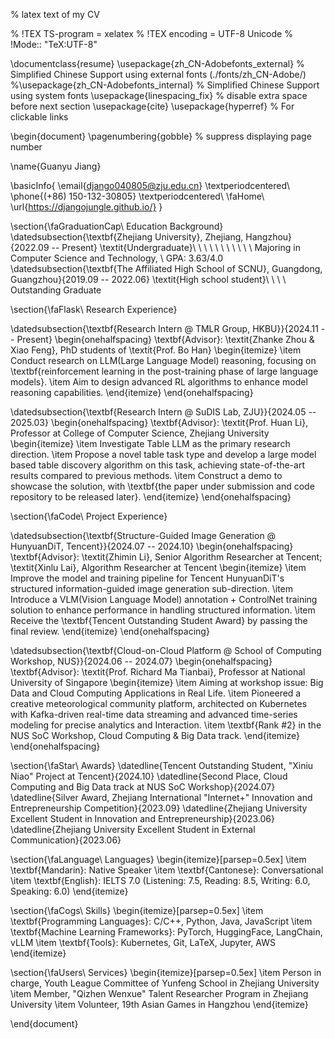 % latex text of my CV

% !TEX TS-program = xelatex
% !TEX encoding = UTF-8 Unicode
% !Mode:: "TeX:UTF-8"

\documentclass{resume}
\usepackage{zh_CN-Adobefonts_external} % Simplified Chinese Support using external fonts (./fonts/zh_CN-Adobe/)
%\usepackage{zh_CN-Adobefonts_internal} % Simplified Chinese Support using system fonts
\usepackage{linespacing_fix} % disable extra space before next section
\usepackage{cite}
\usepackage{hyperref} % For clickable links

\begin{document}
\pagenumbering{gobble} % suppress displaying page number

\name{Guanyu Jiang}

\basicInfo{
  \email{django040805@zju.edu.cn} \textperiodcentered\ 
  \phone{(+86) 150-132-30805} \textperiodcentered\ 
  \faHome\ \url{https://djangojungle.github.io/}
  }

\section{\faGraduationCap\ Education Background}
\datedsubsection{\textbf{Zhejiang University}, Zhejiang, Hangzhou}{2022.09 -- Present}
\textit{Undergraduate}\ \ \ \ \ \ \ \ \ \ \ Majoring in Computer Science and Technology, \ GPA: 3.63/4.0
\datedsubsection{\textbf{The Affiliated High School of SCNU}, Guangdong, Guangzhou}{2019.09 -- 2022.06}
\textit{High school student}\ \ \ \ Outstanding Graduate

\section{\faFlask\ Research Experience}

\datedsubsection{\textbf{Research Intern @ TMLR Group, HKBU}}{2024.11 -- Present}
\begin{onehalfspacing}
\textbf{Advisor}: \textit{Zhanke Zhou \& Xiao Feng}, PhD students of \textit{Prof. Bo Han}
\begin{itemize}
  \item Conduct research on LLM(Large Language Model) reasoning, focusing on \textbf{reinforcement learning in the post-training phase of large language models}.
  \item Aim to design advanced RL algorithms to enhance model reasoning capabilities.
\end{itemize}
\end{onehalfspacing}

\datedsubsection{\textbf{Research Intern @ SuDIS Lab, ZJU}}{2024.05 -- 2025.03}
\begin{onehalfspacing}
\textbf{Advisor}: \textit{Prof. Huan Li}, Professor at College of Computer Science, Zhejiang University
\begin{itemize}
  \item Investigate Table LLM as the primary research direction.
  \item Propose a novel table task type and develop a large model based table discovery algorithm on this task, achieving state-of-the-art results compared to previous methods.
  \item Construct a demo to showcase the solution, with \textbf{the paper under submission and code repository to be released later}.
\end{itemize}
\end{onehalfspacing}

\section{\faCode\ Project Experience}

\datedsubsection{\textbf{Structure-Guided Image Generation @ HunyuanDiT, Tencent}}{2024.07 -- 2024.10}
\begin{onehalfspacing}
\textbf{Advisor}: \textit{Zhimin Li}, Senior Algorithm Researcher at Tencent; \textit{Xinlu Lai}, Algorithm Researcher at Tencent
\begin{itemize}
  \item Improve the model and training pipeline for Tencent HunyuanDiT's structured information-guided image generation sub-direction.
  \item Introduce a VLM(Vision Language Model) annotation + ControlNet training solution to enhance performance in handling structured information.
  \item Receive the \textbf{Tencent Outstanding Student Award} by passing the final review.
\end{itemize}
\end{onehalfspacing}

\datedsubsection{\textbf{Cloud-on-Cloud Platform @ School of Computing Workshop, NUS}}{2024.06 -- 2024.07}
\begin{onehalfspacing}
\textbf{Advisor}: \textit{Prof. Richard Ma Tianbai}, Professor at National University of Singapore
\begin{itemize}
  \item Aiming at workshop issue: Big Data and Cloud Computing Applications in Real Life.
  \item Pioneered a creative meteorological community platform, architected on Kubernetes with Kafka-driven real-time data streaming and advanced time-series modeling for precise analytics and Interaction.
  \item \textbf{Rank \#2} in the NUS SoC Workshop, Cloud Computing \& Big Data track.
\end{itemize}
\end{onehalfspacing}


\section{\faStar\ Awards}
\datedline{Tencent Outstanding Student, "Xiniu Niao" Project at Tencent}{2024.10}
\datedline{Second Place, Cloud Computing and Big Data track at NUS SoC Workshop}{2024.07}
\datedline{Silver Award, Zhejiang International "Internet+" Innovation and Entrepreneurship Competition}{2023.09}
\datedline{Zhejiang University Excellent Student in Innovation and Entrepreneurship}{2023.06}
\datedline{Zhejiang University Excellent Student in External Communication}{2023.06}

\section{\faLanguage\ Languages}
\begin{itemize}[parsep=0.5ex]
  \item \textbf{Mandarin}: Native Speaker
  \item \textbf{Cantonese}: Conversational
  \item \textbf{English}: IELTS 7.0 (Listening: 7.5, Reading: 8.5, Writing: 6.0, Speaking: 6.0)
\end{itemize}

\section{\faCogs\ Skills}
\begin{itemize}[parsep=0.5ex]
  \item \textbf{Programming Languages}: C/C++, Python, Java, JavaScript
  \item \textbf{Machine Learning Frameworks}: PyTorch, HuggingFace, LangChain, vLLM
  \item \textbf{Tools}: Kubernetes, Git, LaTeX, Jupyter, AWS
\end{itemize}

\section{\faUsers\ Services}
\begin{itemize}[parsep=0.5ex]
  \item Person in charge, Youth League Committee of Yunfeng School in Zhejiang University
  \item Member, "Qizhen Wenxue" Talent Researcher Program in Zhejiang University
  \item Volunteer, 19th Asian Games in Hangzhou
\end{itemize}

\end{document}
